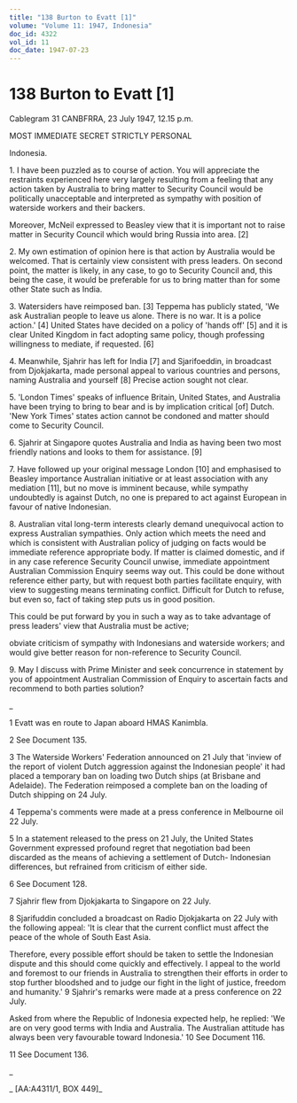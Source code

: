 ```yaml
---
title: "138 Burton to Evatt [1]"
volume: "Volume 11: 1947, Indonesia"
doc_id: 4322
vol_id: 11
doc_date: 1947-07-23
---
```


# 138 Burton to Evatt [1]

Cablegram 31 CANBFRRA, 23 July 1947, 12.15 p.m.

MOST IMMEDIATE SECRET STRICTLY PERSONAL

Indonesia.

1\. I have been puzzled as to course of action. You will appreciate the restraints experienced here very largely resulting from a feeling that any action taken by Australia to bring matter to Security Council would be politically unacceptable and interpreted as sympathy with position of waterside workers and their backers.

Moreover, McNeil expressed to Beasley view that it is important not to raise matter in Security Council which would bring Russia into area. [2]

2\. My own estimation of opinion here is that action by Australia would be welcomed. That is certainly view consistent with press leaders. On second point, the matter is likely, in any case, to go to Security Council and, this being the case, it would be preferable for us to bring matter than for some other State such as India.

3\. Watersiders have reimposed ban. [3] Teppema has publicly stated, 'We ask Australian people to leave us alone. There is no war. It is a police action.' [4] United States have decided on a policy of 'hands off' [5] and it is clear United Kingdom in fact adopting same policy, though professing willingness to mediate, if requested. [6]

4\. Meanwhile, Sjahrir has left for India [7] and Sjarifoeddin, in broadcast from Djokjakarta, made personal appeal to various countries and persons, naming Australia and yourself [8] Precise action sought not clear.

5\. 'London Times' speaks of influence Britain, United States, and Australia have been trying to bring to bear and is by implication critical [of] Dutch. 'New York Times' states action cannot be condoned and matter should come to Security Council.

6\. Sjahrir at Singapore quotes Australia and India as having been two most friendly nations and looks to them for assistance. [9]

7\. Have followed up your original message London [10] and emphasised to Beasley importance Australian initiative or at least association with any mediation [11], but no move is imminent because, while sympathy undoubtedly is against Dutch, no one is prepared to act against European in favour of native Indonesian.

8\. Australian vital long-term interests clearly demand unequivocal action to express Australian sympathies. Only action which meets the need and which is consistent with Australian policy of judging on facts would be immediate reference appropriate body. If matter is claimed domestic, and if in any case reference Security Council unwise, immediate appointment Australian Commission Enquiry seems way out. This could be done without reference either party, but with request both parties facilitate enquiry, with view to suggesting means terminating conflict. Difficult for Dutch to refuse, but even so, fact of taking step puts us in good position.

This could be put forward by you in such a way as to take advantage of press leaders' view that Australia must be active;

obviate criticism of sympathy with Indonesians and waterside workers; and would give better reason for non-reference to Security Council.

9\. May I discuss with Prime Minister and seek concurrence in statement by you of appointment Australian Commission of Enquiry to ascertain facts and recommend to both parties solution?

_

1 Evatt was en route to Japan aboard HMAS Kanimbla.

2 See Document 135.

3 The Waterside Workers' Federation announced on 21 July that 'inview of the report of violent Dutch aggression against the Indonesian people' it had placed a temporary ban on loading two Dutch ships (at Brisbane and Adelaide). The Federation reimposed a complete ban on the loading of Dutch shipping on 24 July.

4 Teppema's comments were made at a press conference in Melbourne oil 22 July.

5 In a statement released to the press on 21 July, the United States Government expressed profound regret that negotiation bad been discarded as the means of achieving a settlement of Dutch- Indonesian differences, but refrained from criticism of either side.

6 See Document 128.

7 Sjahrir flew from Djokjakarta to Singapore on 22 July.

8 Sjarifuddin concluded a broadcast on Radio Djokjakarta on 22 July with the following appeal: 'It is clear that the current conflict must affect the peace of the whole of South East Asia.

Therefore, every possible effort should be taken to settle the Indonesian dispute and this should come quickly and effectively. I appeal to the world and foremost to our friends in Australia to strengthen their efforts in order to stop further bloodshed and to judge our fight in the light of justice, freedom and humanity.' 9 Sjahrir's remarks were made at a press conference on 22 July.

Asked from where the Republic of Indonesia expected help, he replied: 'We are on very good terms with India and Australia. The Australian attitude has always been very favourable toward Indonesia.' 10 See Document 116.

11 See Document 136.

_

_ [AA:A4311/1, BOX 449]_
